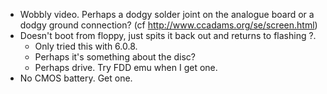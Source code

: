 - Wobbly video.  Perhaps a dodgy solder joint on the analogue board or a dodgy ground connection? (cf http://www.ccadams.org/se/screen.html)
- Doesn't boot from floppy, just spits it back out and returns to flashing ?.
	- Only tried this with 6.0.8.
	- Perhaps it's something about the disc?
	- Perhaps drive.  Try FDD emu when I get one.
- No CMOS battery.  Get one.
